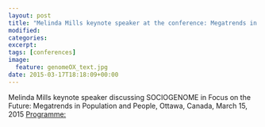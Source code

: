 ```yaml
---
layout: post
title: "Melinda Mills keynote speaker at the conference: Megatrends in Population and People, Ottawa, Canada, March 15, 2015"
modified:
categories: 
excerpt:
tags: [conferences]
image:
  feature: genomeOX_text.jpg
date: 2015-03-17T18:18:09+00:00
---
```

Melinda Mills  keynote speaker discussing SOCIOGENOME in Focus on the Future: Megatrends in Population and People, Ottawa, Canada, March 15, 2015
[Programme:](http://sociology.uwo.ca/cluster/en/projects/docs/km_projects/2015ConferenceProgram.pdf)
